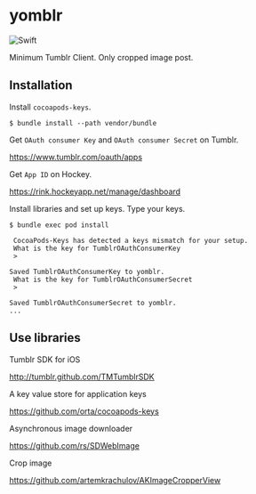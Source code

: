 # yomblr

![Swift](https://img.shields.io/badge/Swift-3.1-orange.svg)

Minimum Tumblr Client. Only cropped image post.

## Installation

Install `cocoapods-keys`.

```
$ bundle install --path vendor/bundle
```

Get `OAuth consumer Key` and `OAuth consumer Secret` on Tumblr.

https://www.tumblr.com/oauth/apps

Get `App ID` on Hockey.

https://rink.hockeyapp.net/manage/dashboard

Install libraries and set up keys.
Type your keys.

```
$ bundle exec pod install

 CocoaPods-Keys has detected a keys mismatch for your setup.
 What is the key for TumblrOAuthConsumerKey
 > 

Saved TumblrOAuthConsumerKey to yomblr.
 What is the key for TumblrOAuthConsumerSecret
 > 

Saved TumblrOAuthConsumerSecret to yomblr.
...
```

## Use libraries

Tumblr SDK for iOS

http://tumblr.github.com/TMTumblrSDK

A key value store for application keys

https://github.com/orta/cocoapods-keys

Asynchronous image downloader

https://github.com/rs/SDWebImage

Crop image

https://github.com/artemkrachulov/AKImageCropperView
